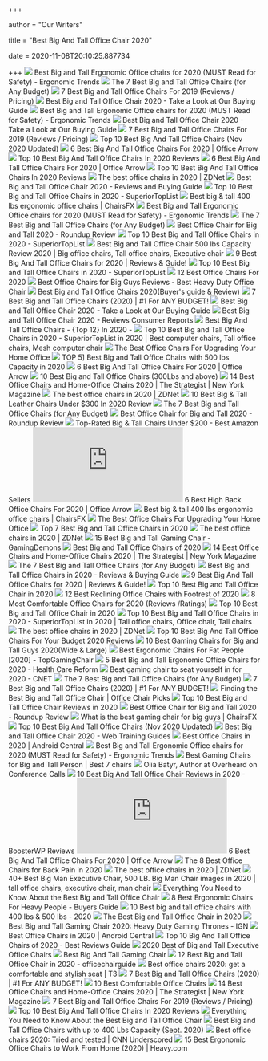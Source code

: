 +++
        
author = "Our Writers"
        
title = "Best Big And Tall Office Chair 2020"
        
date = 2020-11-08T20:10:25.887734
        
+++
[ ![](http://ergonomictrends.com/wp-content/uploads/2018/06/best-big-and-tall-office-chairs.jpg)](http://ergonomictrends.com/wp-content/uploads/2018/06/best-big-and-tall-office-chairs.jpg) Best Big and Tall Ergonomic Office chairs for 2020 (MUST Read for Safety) -  Ergonomic Trends
[ ![](https://techguided.com/wp-content/uploads/2018/08/best-big-and-tall-office-chairs.jpg)](https://techguided.com/wp-content/uploads/2018/08/best-big-and-tall-office-chairs.jpg) The 7 Best Big and Tall Office Chairs (for Any Budget)
[ ![](https://www.btod.com/blog/wp-content/uploads/2019/03/big-tall-chairs-1-best-bariatric.jpg)](https://www.btod.com/blog/wp-content/uploads/2019/03/big-tall-chairs-1-best-bariatric.jpg) 7 Best Big and Tall Office Chairs For 2019 (Reviews / Pricing)
[ ![](https://webtrainingguides.com/wp-content/uploads/2020/01/big-and-tall-1.jpg)](https://webtrainingguides.com/wp-content/uploads/2020/01/big-and-tall-1.jpg) Best Big and Tall Office Chair 2020 - Take a Look at Our Buying Guide
[ ![](http://ergonomictrends.com/wp-content/uploads/2018/06/Reficcer-High-Back-Chair-review.jpg)](http://ergonomictrends.com/wp-content/uploads/2018/06/Reficcer-High-Back-Chair-review.jpg) Best Big and Tall Ergonomic Office chairs for 2020 (MUST Read for Safety) -  Ergonomic Trends
[ ![](https://webtrainingguides.com/wp-content/uploads/2020/01/reficcer-1.jpg)](https://webtrainingguides.com/wp-content/uploads/2020/01/reficcer-1.jpg) Best Big and Tall Office Chair 2020 - Take a Look at Our Buying Guide
[ ![](https://www.btod.com/blog/wp-content/uploads/2019/03/best-big-tall-office-chairs-2020-blog-header.jpg)](https://www.btod.com/blog/wp-content/uploads/2019/03/best-big-tall-office-chairs-2020-blog-header.jpg) 7 Best Big and Tall Office Chairs For 2019 (Reviews / Pricing)
[ ![](https://bestchairsreviews.com/wp-content/uploads/2020/01/best_big_tall_office_Chairs.jpg)](https://bestchairsreviews.com/wp-content/uploads/2020/01/best_big_tall_office_Chairs.jpg) Top 10 Best Big And Tall Office Chairs (Nov 2020 Updated)
[ ![](https://cdn.shortpixel.ai/spai/w_948+q_lossy+ret_img+to_webp/https://officearrow.com/wp-content/uploads/2020/01/Serta-Executive-Chair.jpg)](https://cdn.shortpixel.ai/spai/w_948+q_lossy+ret_img+to_webp/https://officearrow.com/wp-content/uploads/2020/01/Serta-Executive-Chair.jpg) 6 Best Big And Tall Office Chairs For 2020 | Office Arrow
[ ![](https://images-na.ssl-images-amazon.com/images/I/61P%2BGD7MTkL._AC_SL400_.jpg)](https://images-na.ssl-images-amazon.com/images/I/61P%2BGD7MTkL._AC_SL400_.jpg) Top 10 Best Big And Tall Office Chairs In 2020 Reviews
[ ![](https://cdn.shortpixel.ai/spai/w_562+q_lossy+ret_img+to_webp/https://officearrow.com/wp-content/uploads/2020/01/AmazonBasics-Big-Tall-Executive-Chair-728x1024.jpg)](https://cdn.shortpixel.ai/spai/w_562+q_lossy+ret_img+to_webp/https://officearrow.com/wp-content/uploads/2020/01/AmazonBasics-Big-Tall-Executive-Chair-728x1024.jpg) 6 Best Big And Tall Office Chairs For 2020 | Office Arrow
[ ![](https://tinygrab.com/wp-content/uploads/2020/04/Best-Big-And-Tall-Office-Chairs.jpg)](https://tinygrab.com/wp-content/uploads/2020/04/Best-Big-And-Tall-Office-Chairs.jpg) Top 10 Best Big And Tall Office Chairs In 2020 Reviews
[ ![](https://zdnet4.cbsistatic.com/hub/i/2020/01/17/c0ad1bc6-1ebd-44b4-a35b-3f8aae0e3b21/office-chair-4.jpg)](https://zdnet4.cbsistatic.com/hub/i/2020/01/17/c0ad1bc6-1ebd-44b4-a35b-3f8aae0e3b21/office-chair-4.jpg) The best office chairs in 2020 | ZDNet
[ ![](https://www.bestforlives.com/wp-content/uploads/2019/11/Best-Big-and-Tall-Office-Chair.jpg)](https://www.bestforlives.com/wp-content/uploads/2019/11/Best-Big-and-Tall-Office-Chair.jpg) Best Big and Tall Office Chair 2020 - Reviews and Buying Guide
[ ![](https://m.media-amazon.com/images/I/41QCQlGvbvL._SL160_.jpg)](https://m.media-amazon.com/images/I/41QCQlGvbvL._SL160_.jpg) Top 10 Best Big and Tall Office Chairs in 2020 - SuperiorTopList
[ ![](https://chairsfx.com/wp-content/uploads/2020/07/big-and-tall-reviews.jpg)](https://chairsfx.com/wp-content/uploads/2020/07/big-and-tall-reviews.jpg) Best big & tall 400 lbs ergonomic office chairs | ChairsFX
[ ![](http://ergonomictrends.com/wp-content/uploads/2020/05/anda-seat-kaiser-chair-review-amz.jpg)](http://ergonomictrends.com/wp-content/uploads/2020/05/anda-seat-kaiser-chair-review-amz.jpg) Best Big and Tall Ergonomic Office chairs for 2020 (MUST Read for Safety) -  Ergonomic Trends
[ ![](https://techguided.com/wp-content/uploads/2018/08/Space-Seating-AirGrid.jpg)](https://techguided.com/wp-content/uploads/2018/08/Space-Seating-AirGrid.jpg) The 7 Best Big and Tall Office Chairs (for Any Budget)
[ ![](https://chairinstitute.com/wp-content/uploads/2019/04/Best-Office-Chair-for-Big-and-Tall-Serta-Tranquility-Right-View-Main-Chair-Institute.jpg)](https://chairinstitute.com/wp-content/uploads/2019/04/Best-Office-Chair-for-Big-and-Tall-Serta-Tranquility-Right-View-Main-Chair-Institute.jpg) Best Office Chair for Big and Tall 2020 - Roundup Review
[ ![](https://superiortoplist.com/wp-content/uploads/2019/12/HON-e1575961780354.jpg)](https://superiortoplist.com/wp-content/uploads/2019/12/HON-e1575961780354.jpg) Top 10 Best Big and Tall Office Chairs in 2020 - SuperiorTopList
[ ![](https://i.pinimg.com/736x/02/b0/62/02b0621951025ddc0e1156a0cb195a2b.jpg)](https://i.pinimg.com/736x/02/b0/62/02b0621951025ddc0e1156a0cb195a2b.jpg) Best Big and Tall Office Chair 500 lbs Capacity Review 2020 | Big office  chairs, Tall office chairs, Executive chair
[ ![](https://www.leaphomeward.com/wp-content/uploads/2019/11/HM-Aeron.jpg)](https://www.leaphomeward.com/wp-content/uploads/2019/11/HM-Aeron.jpg) 9 Best Big And Tall Office Chairs for 2020 | Reviews & Guide!
[ ![](https://superiortoplist.com/wp-content/uploads/2019/12/BestOffice-e1575961465178.jpg)](https://superiortoplist.com/wp-content/uploads/2019/12/BestOffice-e1575961465178.jpg) Top 10 Best Big and Tall Office Chairs in 2020 - SuperiorTopList
[ ![](https://www.btod.com/blog/wp-content/uploads/2019/10/best-office-chairs-2020-blog-header.jpg)](https://www.btod.com/blog/wp-content/uploads/2019/10/best-office-chairs-2020-blog-header.jpg) 12 Best Office Chairs For 2020
[ ![](https://www.heavyduty.life/wp-content/uploads/2019/02/Flash-Furniture-HERCULES-Series-Big-Tall-500-lb.-Rated-Black-Leather-Executive-Swivel-Chair-with-Extra-Wide-Seat.jpg)](https://www.heavyduty.life/wp-content/uploads/2019/02/Flash-Furniture-HERCULES-Series-Big-Tall-500-lb.-Rated-Black-Leather-Executive-Swivel-Chair-with-Extra-Wide-Seat.jpg) Best Office Chairs for Big Guys Reviews - Best Heavy Duty Office Chair
[ ![](https://chairspoint.com/wp-content/uploads/2020/06/Best-Big-Tall-Office-Chairs.jpeg)](https://chairspoint.com/wp-content/uploads/2020/06/Best-Big-Tall-Office-Chairs.jpeg) Best Big and Tall Office Chairs 2020(Buyer's guide & Review)
[ ![](https://www.wellnessgrit.com/wp-content/uploads/2019/05/Serta-664x1024.jpg)](https://www.wellnessgrit.com/wp-content/uploads/2019/05/Serta-664x1024.jpg) 7 Best Big and Tall Office Chairs (2020) | #1 For ANY BUDGET!
[ ![](https://webtrainingguides.com/wp-content/uploads/2020/01/boss.jpg)](https://webtrainingguides.com/wp-content/uploads/2020/01/boss.jpg) Best Big and Tall Office Chair 2020 - Take a Look at Our Buying Guide
[ ![](https://www.healthyarea.org/wp-content/uploads/2020/05/best-big-tall-office-chair-for-big-peope.jpg)](https://www.healthyarea.org/wp-content/uploads/2020/05/best-big-tall-office-chair-for-big-peope.jpg) Best Big and Tall Office Chair 2020 - Reviews Consumer Reports
[ ![](https://www.shabda.name/wp-content/uploads/2020/02/shabda.name_-1.jpg)](https://www.shabda.name/wp-content/uploads/2020/02/shabda.name_-1.jpg) Best Big And Tall Office Chairs - {Top 12} In 2020 -
[ ![](https://i.pinimg.com/originals/8c/43/75/8c4375f64ccb027042ff0b806a98375b.png)](https://i.pinimg.com/originals/8c/43/75/8c4375f64ccb027042ff0b806a98375b.png) Top 10 Best Big and Tall Office Chairs in 2020 - SuperiorTopList in 2020 | Best  computer chairs, Tall office chairs, Mesh computer chair
[ ![](https://specials-images.forbesimg.com/imageserve/5eea485bdb3b680006a1e736/960x0.jpg?cropX1=0&cropX2=800&cropY1=233&cropY2=766)](https://specials-images.forbesimg.com/imageserve/5eea485bdb3b680006a1e736/960x0.jpg?cropX1=0&cropX2=800&cropY1=233&cropY2=766) The Best Office Chairs For Upgrading Your Home Office
[ ![](https://tinygrab.com/wp-content/uploads/2020/08/best-big-and-tall-office-chairs-with-500-lbs-capacity.png)](https://tinygrab.com/wp-content/uploads/2020/08/best-big-and-tall-office-chairs-with-500-lbs-capacity.png) TOP 5] Best Big and Tall Office Chairs with 500 lbs Capacity in 2020
[ ![](https://cdn.shortpixel.ai/spai/w_948+q_lossy+ret_img+to_webp/https://officearrow.com/wp-content/uploads/2020/01/Herman-Miller-Aeron.jpg)](https://cdn.shortpixel.ai/spai/w_948+q_lossy+ret_img+to_webp/https://officearrow.com/wp-content/uploads/2020/01/Herman-Miller-Aeron.jpg) 6 Best Big And Tall Office Chairs For 2020 | Office Arrow
[ ![](https://ws-na.amazon-adsystem.com/widgets/q?_encoding=UTF8&ASIN=B0797HZ8W1&Format=_SL250_&ID=AsinImage&MarketPlace=US&ServiceVersion=20070822&WS=1&tag=fadingred-20&language=en_US)](https://ws-na.amazon-adsystem.com/widgets/q?_encoding=UTF8&ASIN=B0797HZ8W1&Format=_SL250_&ID=AsinImage&MarketPlace=US&ServiceVersion=20070822&WS=1&tag=fadingred-20&language=en_US) 10 Best Big and Tall Office Chairs (300Lbs and above)
[ ![](https://pyxis.nymag.com/v1/imgs/742/d01/1fcb82626ad99af52e83ff3361fff50c73-sadie-big-and-tall-office-computer-chair.2x.rsquare.w600.jpg)](https://pyxis.nymag.com/v1/imgs/742/d01/1fcb82626ad99af52e83ff3361fff50c73-sadie-big-and-tall-office-computer-chair.2x.rsquare.w600.jpg) 14 Best Office Chairs and Home-Office Chairs 2020 | The Strategist | New  York Magazine
[ ![](https://zdnet4.cbsistatic.com/hub/i/2020/01/17/8231e246-714d-44bf-8b5e-bebdd66c1d83/office-chair-6.jpg)](https://zdnet4.cbsistatic.com/hub/i/2020/01/17/8231e246-714d-44bf-8b5e-bebdd66c1d83/office-chair-6.jpg) The best office chairs in 2020 | ZDNet
[ ![](https://ws-na.amazon-adsystem.com/widgets/q?_encoding=UTF8&ASIN=B076ZWWXH7&Format=_SL500_&ID=AsinImage&MarketPlace=US&ServiceVersion=20070822&WS=1&tag=backtoback-20&language=en_US)](https://ws-na.amazon-adsystem.com/widgets/q?_encoding=UTF8&ASIN=B076ZWWXH7&Format=_SL500_&ID=AsinImage&MarketPlace=US&ServiceVersion=20070822&WS=1&tag=backtoback-20&language=en_US) 10 Best Big & Tall Leather Chairs Under $300 In 2020 Review
[ ![](https://techguided.com/wp-content/uploads/2018/08/Steelcase-Leap-Plus.jpg)](https://techguided.com/wp-content/uploads/2018/08/Steelcase-Leap-Plus.jpg) The 7 Best Big and Tall Office Chairs (for Any Budget)
[ ![](https://chairinstitute.com/wp-content/uploads/2019/04/Best-Office-Chair-for-Big-and-Tall-Herman-Miller-Aeron-Small-Chair-Institute.jpg)](https://chairinstitute.com/wp-content/uploads/2019/04/Best-Office-Chair-for-Big-and-Tall-Herman-Miller-Aeron-Small-Chair-Institute.jpg) Best Office Chair for Big and Tall 2020 - Roundup Review
[ ![](https://www.chairsfact.com/wp-content/uploads/2019/08/10-best-big-leather-office-chairs-under-199-in-2019-2020-1-1024x585.jpg)](https://www.chairsfact.com/wp-content/uploads/2019/08/10-best-big-leather-office-chairs-under-199-in-2019-2020-1-1024x585.jpg) Top-Rated Big & Tall Chairs Under $200 - Best Amazon Sellers
[ ![](https://officearrow.com/wp-content/plugins/aawp/public/image.php?url=aHR0cHM6Ly9tLm1lZGlhLWFtYXpvbi5jb20vaW1hZ2VzL0kvNTFkMUZ5Mlh3V0wuanBn)](https://officearrow.com/wp-content/plugins/aawp/public/image.php?url=aHR0cHM6Ly9tLm1lZGlhLWFtYXpvbi5jb20vaW1hZ2VzL0kvNTFkMUZ5Mlh3V0wuanBn) 6 Best High Back Office Chairs For 2020 | Office Arrow
[ ![](https://chairsfx.com/wp-content/uploads/2020/07/sadie-big-tall.jpg)](https://chairsfx.com/wp-content/uploads/2020/07/sadie-big-tall.jpg) Best big & tall 400 lbs ergonomic office chairs | ChairsFX
[ ![](https://specials-images.forbesimg.com/imageserve/5f203f62953761c471e7740d/960x0.jpg?fit=scale)](https://specials-images.forbesimg.com/imageserve/5f203f62953761c471e7740d/960x0.jpg?fit=scale) The Best Office Chairs For Upgrading Your Home Office
[ ![](https://www.gamingcutter.com/wp-content/uploads/2020/07/Best-Big-and-Tall-Office-Chair.jpg)](https://www.gamingcutter.com/wp-content/uploads/2020/07/Best-Big-and-Tall-Office-Chair.jpg) Top 7 Best Big and Tall Office Chairs in 2020
[ ![](https://zdnet2.cbsistatic.com/hub/i/2020/01/17/5a3e28b6-25e0-42f9-841a-c92fd9e577c3/office-chair-5.jpg)](https://zdnet2.cbsistatic.com/hub/i/2020/01/17/5a3e28b6-25e0-42f9-841a-c92fd9e577c3/office-chair-5.jpg) The best office chairs in 2020 | ZDNet
[ ![](https://gamingdemons.com/wp-content/uploads/2019/03/15-Best-Gaming-Chairs-for-Big-Guys-Review-and-Buying-Guide.jpg)](https://gamingdemons.com/wp-content/uploads/2019/03/15-Best-Gaming-Chairs-for-Big-Guys-Review-and-Buying-Guide.jpg) 15 Best Big and Tall Gaming Chair - GamingDemons
[ ![](https://www.reviewneeds.com/wp-content/uploads/2020/05/Office-Chair-For-Big-Men.jpg)](https://www.reviewneeds.com/wp-content/uploads/2020/05/Office-Chair-For-Big-Men.jpg) Best Big and Tall Office Chairs of 2020
[ ![](https://pyxis.nymag.com/v1/imgs/fdc/3a6/86a7075e3525ef1c07994401e3cd530a78-amazon-basics-exec-chair.rsquare.w600.jpg)](https://pyxis.nymag.com/v1/imgs/fdc/3a6/86a7075e3525ef1c07994401e3cd530a78-amazon-basics-exec-chair.rsquare.w600.jpg) 14 Best Office Chairs and Home-Office Chairs 2020 | The Strategist | New  York Magazine
[ ![](https://techguided.com/wp-content/uploads/2018/08/Flash-Furniture-Hercules.jpg)](https://techguided.com/wp-content/uploads/2018/08/Flash-Furniture-Hercules.jpg) The 7 Best Big and Tall Office Chairs (for Any Budget)
[ ![](https://www.theo-theo.com/wp-content/uploads/2020/02/best-big-and-tall-office-chairs.jpg)](https://www.theo-theo.com/wp-content/uploads/2020/02/best-big-and-tall-office-chairs.jpg) Best Big and Tall Office Chairs in 2020 - Reviews & Buying Guide
[ ![](https://www.leaphomeward.com/wp-content/uploads/2019/11/Best-Big-and-Tall-Office-Chairs.png)](https://www.leaphomeward.com/wp-content/uploads/2019/11/Best-Big-and-Tall-Office-Chairs.png) 9 Best Big And Tall Office Chairs for 2020 | Reviews & Guide!
[ ![](https://primetoplist.com/wp-content/uploads/2020/04/Serta-Big-and-Tall-Smart-Layers-e1587206117397.jpg)](https://primetoplist.com/wp-content/uploads/2020/04/Serta-Big-and-Tall-Smart-Layers-e1587206117397.jpg) Top 10 Best Big and Tall Office Chair in 2020
[ ![](https://m.media-amazon.com/images/I/41JdnpYbK+L.jpg)](https://m.media-amazon.com/images/I/41JdnpYbK+L.jpg) 12 Best Reclining Office Chairs with Footrest of 2020
[ ![](https://www.btod.com/blog/wp-content/uploads/2019/04/most-comfortable-office-chairs-2020-blog-header.jpg)](https://www.btod.com/blog/wp-content/uploads/2019/04/most-comfortable-office-chairs-2020-blog-header.jpg) 8 Most Comfortable Office Chairs for 2020 (Reviews /Ratings)
[ ![](https://primetoplist.com/wp-content/uploads/2020/04/YAMASORO-Ergonomic-Executive-e1587204344824.jpg)](https://primetoplist.com/wp-content/uploads/2020/04/YAMASORO-Ergonomic-Executive-e1587204344824.jpg) Top 10 Best Big and Tall Office Chair in 2020
[ ![](https://i.pinimg.com/originals/a1/96/96/a1969648c10803cd7dec3562f41a91c9.png)](https://i.pinimg.com/originals/a1/96/96/a1969648c10803cd7dec3562f41a91c9.png) Top 10 Best Big and Tall Office Chairs in 2020 - SuperiorTopList in 2020 | Tall  office chairs, Office chair, Tall chairs
[ ![](https://zdnet3.cbsistatic.com/hub/i/2020/01/17/97604558-3c0e-41f2-b7eb-8ee71528cc97/office-chair-7.jpg)](https://zdnet3.cbsistatic.com/hub/i/2020/01/17/97604558-3c0e-41f2-b7eb-8ee71528cc97/office-chair-7.jpg) The best office chairs in 2020 | ZDNet
[ ![](https://images-na.ssl-images-amazon.com/images/I/71%2BOrmOVz0L._SL500_.jpg)](https://images-na.ssl-images-amazon.com/images/I/71%2BOrmOVz0L._SL500_.jpg) Top 10 Best Big And Tall Office Chairs For Your Budget 2020 Reviews
[ ![](https://www.pcguide.com/wp-content/uploads/2019/05/best-gaming-chair-for-big-guys-1200x900.jpg)](https://www.pcguide.com/wp-content/uploads/2019/05/best-gaming-chair-for-big-guys-1200x900.jpg) 10 Best Gaming Chairs for Big and Tall Guys 2020(Wide & Large)
[ ![](https://topgamingchair.com/wp-content/uploads/2019/02/x_seating_office-desk-chairs_leap-plus-chair_reference.png)](https://topgamingchair.com/wp-content/uploads/2019/02/x_seating_office-desk-chairs_leap-plus-chair_reference.png) Best Ergonomic Chairs For Fat People [2020] - TopGamingChair
[ ![](https://www.healthcarereformmagazine.com/wp-content/uploads/2020/08/Ergonomic-Office-Chairs.png)](https://www.healthcarereformmagazine.com/wp-content/uploads/2020/08/Ergonomic-Office-Chairs.png) 5 Best Big and Tall Ergonomic Office Chairs for 2020 - Health Care Reform
[ ![](https://cnet2.cbsistatic.com/img/OZqVv7-FZQ_0c6N2XUITVIbMpgo=/1200x675/2019/07/19/f6bba4b3-a9c8-4780-9a5f-3083a87fb16f/49-gaming-chairs.jpg)](https://cnet2.cbsistatic.com/img/OZqVv7-FZQ_0c6N2XUITVIbMpgo=/1200x675/2019/07/19/f6bba4b3-a9c8-4780-9a5f-3083a87fb16f/49-gaming-chairs.jpg) Best gaming chair to seat yourself in for 2020 - CNET
[ ![](https://techguided.com/wp-content/uploads/2018/08/Serta-Executive.jpg)](https://techguided.com/wp-content/uploads/2018/08/Serta-Executive.jpg) The 7 Best Big and Tall Office Chairs (for Any Budget)
[ ![](https://www.wellnessgrit.com/wp-content/uploads/2019/05/Seven-Best-Big-and-Tall-Office-Chairs.png)](https://www.wellnessgrit.com/wp-content/uploads/2019/05/Seven-Best-Big-and-Tall-Office-Chairs.png) 7 Best Big and Tall Office Chairs (2020) | #1 For ANY BUDGET!
[ ![](https://cdn.shortpixel.ai/client/q_glossy,ret_img,w_600/https://officechairpicks.com/wp-content/uploads/2020/07/Best-Big-And-Tall-Office-Chair.jpg)](https://cdn.shortpixel.ai/client/q_glossy,ret_img,w_600/https://officechairpicks.com/wp-content/uploads/2020/07/Best-Big-And-Tall-Office-Chair.jpg) Finding the Best Big and Tall Office Chair | Office Chair Picks
[ ![](https://theluxurychairs.com/wp-content/uploads/2019/09/Best-Gaming-Chairs-for-Big-and-Tall-Guys-in-2019.jpg)](https://theluxurychairs.com/wp-content/uploads/2019/09/Best-Gaming-Chairs-for-Big-and-Tall-Guys-in-2019.jpg) Top 10 Best Big and Tall Office Chair Reviews in 2020
[ ![](https://chairinstitute.com/wp-content/uploads/2019/04/Best-Office-Chair-for-Big-and-Tall-Steelcase-Leap-Plus-Right-View-Main-Chair-Institute.jpg)](https://chairinstitute.com/wp-content/uploads/2019/04/Best-Office-Chair-for-Big-and-Tall-Steelcase-Leap-Plus-Right-View-Main-Chair-Institute.jpg) Best Office Chair for Big and Tall 2020 - Roundup Review
[ ![](https://chairsfx.com/wp-content/uploads/2020/03/best-400-lbs-gaming-chairs.jpg)](https://chairsfx.com/wp-content/uploads/2020/03/best-400-lbs-gaming-chairs.jpg) What is the best gaming chair for big guys | ChairsFX
[ ![](https://bestchairsreviews.com/wp-content/uploads/2020/01/LaZBoy_Delano_Executive_Chair.jpg)](https://bestchairsreviews.com/wp-content/uploads/2020/01/LaZBoy_Delano_Executive_Chair.jpg) Top 10 Best Big And Tall Office Chairs (Nov 2020 Updated)
[ ![](https://webtrainingguides.com/wp-content/uploads/2020/01/big-and-tall.jpg)](https://webtrainingguides.com/wp-content/uploads/2020/01/big-and-tall.jpg) Best Big and Tall Office Chair 2020 - Web Training Guides
[ ![](https://www.androidcentral.com/sites/androidcentral.com/files/article_images/2020/07/bestmassage-message-chair-render.jpg)](https://www.androidcentral.com/sites/androidcentral.com/files/article_images/2020/07/bestmassage-message-chair-render.jpg) Best Office Chairs in 2020 | Android Central
[ ![](http://ergonomictrends.com/wp-content/uploads/2018/06/YAMASORO-Ergonomic-High-Back-Chair-review.jpg)](http://ergonomictrends.com/wp-content/uploads/2018/06/YAMASORO-Ergonomic-High-Back-Chair-review.jpg) Best Big and Tall Ergonomic Office chairs for 2020 (MUST Read for Safety) -  Ergonomic Trends
[ ![](https://chairs4gamers.com/wp-content/uploads/2020/02/Best-Gaming-Chairs-for-Big-and-Tall-Person.jpg)](https://chairs4gamers.com/wp-content/uploads/2020/02/Best-Gaming-Chairs-for-Big-and-Tall-Person.jpg) Best Gaming Chairs for Big and Tall Person | Best 7 chairs
[ ![](https://i0.wp.com/overheardonconferencecalls.com/wp-content/uploads/2020/08/brusk-dede-tjd5CfdDPRA-unsplash.jpg?fit=6000%2C4000&ssl=1)](https://i0.wp.com/overheardonconferencecalls.com/wp-content/uploads/2020/08/brusk-dede-tjd5CfdDPRA-unsplash.jpg?fit=6000%2C4000&ssl=1) Olia Batyr, Author at Overheard on Conference Calls
[ ![](https://boosterwp.com/reviews/wp-content/uploads/2020/01/B01MRZ02TL.jpg)](https://boosterwp.com/reviews/wp-content/uploads/2020/01/B01MRZ02TL.jpg) 10 Best Big And Tall Office Chair Reviews in 2020 - BoosterWP Reviews
[ ![](https://officearrow.com/wp-content/plugins/aawp/public/image.php?url=aHR0cHM6Ly9tLm1lZGlhLWFtYXpvbi5jb20vaW1hZ2VzL0kvNDFQRmxubWY5dEwuanBn)](https://officearrow.com/wp-content/plugins/aawp/public/image.php?url=aHR0cHM6Ly9tLm1lZGlhLWFtYXpvbi5jb20vaW1hZ2VzL0kvNDFQRmxubWY5dEwuanBn) 6 Best Big And Tall Office Chairs For 2020 | Office Arrow
[ ![](https://www.thebalancesmb.com/thmb/Zw1WN-ImczlJObHT2WFj_h8QbVw=/640x480/smart/filters:no_upscale()/717tpSVhAvL._SL1001_-5b5f3e8a46e0fb0050e83f91.jpg)](https://www.thebalancesmb.com/thmb/Zw1WN-ImczlJObHT2WFj_h8QbVw=/640x480/smart/filters:no_upscale()/717tpSVhAvL._SL1001_-5b5f3e8a46e0fb0050e83f91.jpg) The 8 Best Office Chairs for Back Pain in 2020
[ ![](https://zdnet3.cbsistatic.com/hub/i/r/2020/10/20/bfaa969e-f5f5-4c49-878a-0e99e6e388e3/resize/1200xauto/340caf0f8c6314a2cd76d22a1033183d/2020-10-20-at-1-03-17-pm.jpg)](https://zdnet3.cbsistatic.com/hub/i/r/2020/10/20/bfaa969e-f5f5-4c49-878a-0e99e6e388e3/resize/1200xauto/340caf0f8c6314a2cd76d22a1033183d/2020-10-20-at-1-03-17-pm.jpg) The best office chairs in 2020 | ZDNet
[ ![](https://i.pinimg.com/236x/51/67/ab/5167ab4b25d443ac583e84069fee5a83.jpg)](https://i.pinimg.com/236x/51/67/ab/5167ab4b25d443ac583e84069fee5a83.jpg) 40+ Best Big Man Executive Chair, 500 LB. Big Man Chair images in 2020 | tall  office chairs, executive chair, man chair
[ ![](https://cdn.f5homecenter.com/wp-content/uploads/2020/07/feature-24.jpg)](https://cdn.f5homecenter.com/wp-content/uploads/2020/07/feature-24.jpg) Everything You Need to Know About the Best Big and Tall Office Chair
[ ![](https://www.chairsfact.com/wp-content/uploads/2019/08/8-best-300-400-leather-ergonomic-office-chairs-for-big-and-tall-in-2019-2020-1024x585.jpg)](https://www.chairsfact.com/wp-content/uploads/2019/08/8-best-300-400-leather-ergonomic-office-chairs-for-big-and-tall-in-2019-2020-1024x585.jpg) 8 Best Ergonomic Chairs For Heavy People - Buyers Guide
[ ![](https://chairsviews.com/wp-content/uploads/2020/05/CALTINA-Ergonomic-big-and-tall-executive-office-chair.jpg)](https://chairsviews.com/wp-content/uploads/2020/05/CALTINA-Ergonomic-big-and-tall-executive-office-chair.jpg) 10 Best big and tall office chairs with 400 Ibs & 500 Ibs - 2020
[ ![](https://greatriskshift.com/wp-content/uploads/2020/09/amazon-tall-chair-606x1024.jpg)](https://greatriskshift.com/wp-content/uploads/2020/09/amazon-tall-chair-606x1024.jpg) The Best Big and Tall Office Chair in 2020
[ ![](https://assets1.ignimgs.com/2018/07/17/chairs-1280-1531848348506.jpg)](https://assets1.ignimgs.com/2018/07/17/chairs-1280-1531848348506.jpg) Best Big and Tall Gaming Chair 2020: Heavy Duty Gaming Thrones - IGN
[ ![](https://www.androidcentral.com/sites/androidcentral.com/files/styles/large/public/article_images/2020/07/best-massage-massage-chair-lifestyle-2.jpg)](https://www.androidcentral.com/sites/androidcentral.com/files/styles/large/public/article_images/2020/07/best-massage-massage-chair-lifestyle-2.jpg) Best Office Chairs in 2020 | Android Central
[ ![](https://m.media-amazon.com/images/I/31-fNi+vi6L.jpg)](https://m.media-amazon.com/images/I/31-fNi+vi6L.jpg) Top 10 Big And Tall Office Chairs of 2020 - Best Reviews Guide
[ ![](https://www.drawzit.com/wp-content/uploads/2018/04/most-recent-big-and-tall-executive-leather-office-chairs-e280a2-office-chairs-inside-big-and-tall-executive-office-chairs.jpg)](https://www.drawzit.com/wp-content/uploads/2018/04/most-recent-big-and-tall-executive-leather-office-chairs-e280a2-office-chairs-inside-big-and-tall-executive-office-chairs.jpg) 2020 Best of Big and Tall Executive Office Chairs
[ ![](https://idaptweb-11993.kxcdn.com/wp-content/uploads/2020/04/big-and-tall-gaming-chair.jpg)](https://idaptweb-11993.kxcdn.com/wp-content/uploads/2020/04/big-and-tall-gaming-chair.jpg) Best Big And Tall Gaming Chair
[ ![](https://i0.wp.com/officechairguide.com/wp-content/uploads/2020/04/conference-room-768441_1920.jpg?resize=1024%2C683&ssl=1)](https://i0.wp.com/officechairguide.com/wp-content/uploads/2020/04/conference-room-768441_1920.jpg?resize=1024%2C683&ssl=1) 12 Best Big and Tall Office Chair in 2020 - officechairguide
[ ![](https://cdn.mos.cms.futurecdn.net/9rXCdrBHCFMd2aXzFFi6XV-1200-80.jpg)](https://cdn.mos.cms.futurecdn.net/9rXCdrBHCFMd2aXzFFi6XV-1200-80.jpg) Best office chairs 2020: get a comfortable and stylish seat | T3
[ ![](https://www.wellnessgrit.com/wp-content/uploads/2019/05/Herman-Miller-The-Aeron-1024x935.jpg)](https://www.wellnessgrit.com/wp-content/uploads/2019/05/Herman-Miller-The-Aeron-1024x935.jpg) 7 Best Big and Tall Office Chairs (2020) | #1 For ANY BUDGET!
[ ![](https://wonderfulengineering.com/wp-content/uploads/2020/04/37C154C3-8CC5-4A60-AA45-6C3438ACB756.jpeg)](https://wonderfulengineering.com/wp-content/uploads/2020/04/37C154C3-8CC5-4A60-AA45-6C3438ACB756.jpeg) 10 Best Comfortable Office Chairs
[ ![](https://pyxis.nymag.com/v1/imgs/792/f64/1e520ffe663f911427a2b10a6a0f6eb585-amazonbasics-classic-mid-back-mesh-swive.rsquare.w600.jpg)](https://pyxis.nymag.com/v1/imgs/792/f64/1e520ffe663f911427a2b10a6a0f6eb585-amazonbasics-classic-mid-back-mesh-swive.rsquare.w600.jpg) 14 Best Office Chairs and Home-Office Chairs 2020 | The Strategist | New  York Magazine
[ ![](https://www.btod.com/blog/wp-content/uploads/2019/03/big-tall-chairs-3-best-ergonomics.jpg)](https://www.btod.com/blog/wp-content/uploads/2019/03/big-tall-chairs-3-best-ergonomics.jpg) 7 Best Big and Tall Office Chairs For 2019 (Reviews / Pricing)
[ ![](https://images-na.ssl-images-amazon.com/images/I/71fBIYDtiHL._AC_SL400_.jpg)](https://images-na.ssl-images-amazon.com/images/I/71fBIYDtiHL._AC_SL400_.jpg) Top 10 Best Big And Tall Office Chairs In 2020 Reviews
[ ![](https://cdn.f5homecenter.com/wp-content/uploads/2020/07/2-21.jpg)](https://cdn.f5homecenter.com/wp-content/uploads/2020/07/2-21.jpg) Everything You Need to Know About the Best Big and Tall Office Chair
[ ![](https://hustlemodeon.com/wp-content/uploads/2018/08/best-big-and-tall-office-chairs.jpg)](https://hustlemodeon.com/wp-content/uploads/2018/08/best-big-and-tall-office-chairs.jpg) Best Big and Tall Office Chairs with up to 400 Lbs Capacity (Sept. 2020)
[ ![](https://cdn.cnn.com/cnnnext/dam/assets/200715110025-underscored-best-office-chair-everything-else-2-live-video.jpg)](https://cdn.cnn.com/cnnnext/dam/assets/200715110025-underscored-best-office-chair-everything-else-2-live-video.jpg) Best office chairs 2020: Tried and tested | CNN Underscored
[ ![](https://heavy.com/wp-content/uploads/2020/04/BestMassage-big-and-tall-office-chair.jpg?quality=65&strip=all&w=425)](https://heavy.com/wp-content/uploads/2020/04/BestMassage-big-and-tall-office-chair.jpg?quality=65&strip=all&w=425) 15 Best Ergonomic Office Chairs to Work From Home (2020) | Heavy.com
